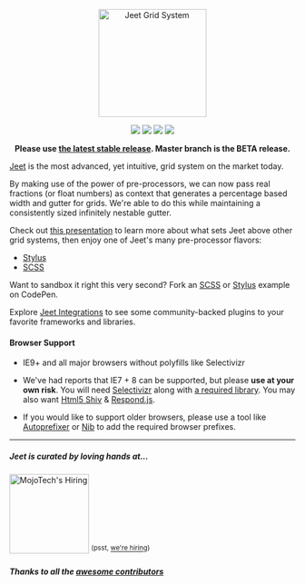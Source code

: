 <p align="center">
    <img width="190px" src="https://mojotech.github.io/jeet/img/jeet-logo-color.svg" title="Jeet Grid System">
</p>

<p align="center">
    <img src="https://img.shields.io/npm/v/jeet.svg">
    <img src="https://img.shields.io/bower/v/jeet.svg">
    <img src="http://img.shields.io/npm/dm/jeet.svg">
    <a href="https://gitter.im/mojotech/jeet"><img src="https://img.shields.io/gitter/room/nwjs/nw.js.svg?maxAge=2592000?style=flat-square"></a>
</p>

<p align="center"><strong>Please use <a href="https://github.com/mojotech/jeet/releases/latest">the latest stable release</a>. Master branch is the BETA release.</strong></p>

[Jeet](http://jeet.gs) is the most advanced, yet intuitive, grid system on the market today.

By making use of the power of pre-processors, we can now pass real fractions (or float numbers) as context that generates a percentage based width and gutter for grids. We're able to do this while maintaining a consistently sized infinitely nestable gutter.

Check out [this presentation](http://corysimmons.github.io/presentations/the-rise-of-ratio-grids) to learn more about what sets Jeet above other grid systems, then enjoy one of Jeet's many pre-processor flavors:

- [Stylus](stylus)
- [SCSS](scss)

Want to sandbox it right this very second? Fork an [SCSS](http://bit.ly/jeet6-scss) or [Stylus](http://bit.ly/jeet6-stylus) example on CodePen.

Explore [Jeet Integrations](https://github.com/mojotech/jeet/wiki/Jeet-Integrations) to see some community-backed plugins to your favorite frameworks and libraries.

#### Browser Support
- IE9+ and all major browsers without polyfills like Selectivizr
- We've had reports that IE7 + 8 can be supported, but please **use at your own risk**. You will need [Selectivizr](http://selectivizr.com/) along with [a required library](http://selectivizr.com/#how). You may also want [Html5 Shiv](https://github.com/aFarkas/html5shiv) & [Respond.js](https://github.com/scottjehl/Respond).

- If you would like to support older browsers, please use a tool like [Autoprefixer](https://github.com/postcss/autoprefixer) or [Nib](https://github.com/tj/nib) to add the required browser prefixes.

---

##### Jeet is curated by loving hands at...
<a href="http://mojotech.com"><img width="140px" src="https://mojotech.github.io/jeet/img/mojotech-logo.svg" title="MojoTech's Hiring"></a> <sup>(psst, [we're hiring](http://www.mojotech.com/jobs))</sup>

##### Thanks to all the [awesome contributors](https://github.com/mojotech/jeet/graphs/contributors)
